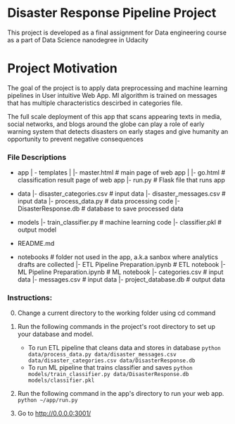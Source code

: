 # Disaster Response Pipeline Project

This project is developed as a final assignment for Data engineering course as a part of Data Science nanodegree in
Udacity


# Project Motivation
The goal of the project is to apply data preprocessing and machine learning pipelines in User intuitive Web App.
Ml algorithm is trained on messages that has multiple characteristics descirbed in categories file. 

The full scale deployment of this app that scans appearing texts in media, social networks, and blogs around the globe can play a role of early warning system that detects disasters on early stages and give humanity an opportunity to prevent negative consequences



### File Descriptions

* app
    | - templates
    | |- master.html # main page of web app
    | |- go.html # classification result page of web app
    |- run.py # Flask file that runs app

* data
    |- disaster_categories.csv # input data
    |- disaster_messages.csv # input data
    |- process_data.py # data processing code
    |- DisasterResponse.db # database to save processed data

* models
    |- train_classifier.py # machine learning code
    |- classifier.pkl # output model

- README.md

* notebooks # folder not used in the app, a.k.a sanbox where analytics drafts are collected
    |- ETL Pipeline Preparation.ipynb # ETL notebook
    |- ML Pipeline Preparation.ipynb # ML notebook
    |- categories.csv # input data
    |- messages.csv # input data
    |- project_database.db # output data

### Instructions:

0. Change a current directory to the working folder using cd command

1. Run the following commands in the project's root directory to set up your database and model.

    - To run ETL pipeline that cleans data and stores in database
        `python data/process_data.py data/disaster_messages.csv data/disaster_categories.csv data/DisasterResponse.db`
    - To run ML pipeline that trains classifier and saves
        `python models/train_classifier.py data/DisasterResponse.db models/classifier.pkl`

2. Run the following command in the app's directory to run your web app.
    `python ~/app/run.py`

3. Go to http://0.0.0.0:3001/
